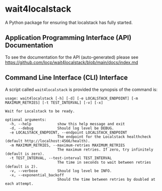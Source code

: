 # wait4localstack
A Python package for ensuring that localstack has fully started.

## Application Programming Interface (API) Documentation

To see the documentation for the API (auto-generated) please see
https://github.com/locp/wait4localstack/blob/main/docs/index.md

## Command Line Interface (CLI) Interface

A script called `wait4localstack` is provided the synopsis of the
command is:

```
usage: wait4localstack [-h] [-d] [-e LOCALSTACK_ENDPOINT] [-m MAXIMUM_RETRIES] [-t TEST_INTERVAL] [-v] [-x]

Wait for Localstack to be ready.

optional arguments:
  -h, --help            show this help message and exit
  -d, --debug           Should log level be DEBUG.
  -e LOCALSTACK_ENDPOINT, --endpoint LOCALSTACK_ENDPOINT
                        The endpoint for the Localstack healthcheck (default http://localhost:4566/health).
  -m MAXIMUM_RETRIES, --maximum-retries MAXIMUM_RETRIES
                        The maximum retries. If zero, try infinitely (default is zero).
  -t TEST_INTERVAL, --test-interval TEST_INTERVAL
                        The time in seconds to wait between retries (default is 2).
  -v, --verbose         Should log level be INFO.
  -x, --exponential_backoff
                        Should the time between retries by doubled at each attempt.
```


